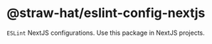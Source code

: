 # @straw-hat/eslint-config-nextjs

`ESLint` NextJS configurations. Use this package in NextJS projects.
